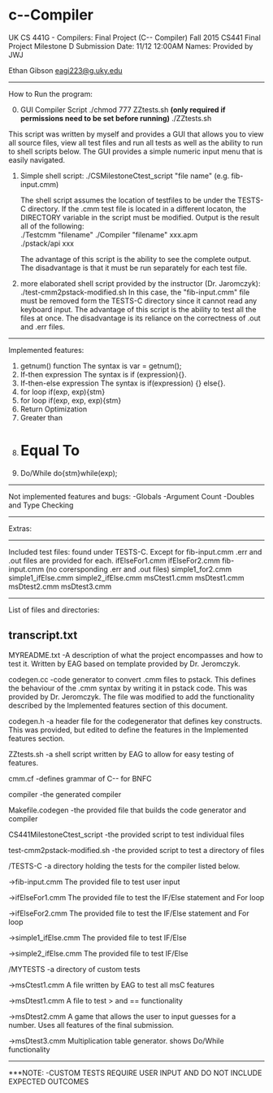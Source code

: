 # c--Compiler
UK CS 441G - Compilers: Final Project (C-- Compiler)
Fall 2015 CS441 Final Project Milestone D
Submission Date: 11/12 12:00AM
Names: Provided by JWJ

Ethan Gibson
eagi223@g.uky.edu

********
How to Run the program:

0. GUI Compiler Script
./chmod 777 ZZtests.sh **(only required if permissions need to be set before running)**
./ZZtests.sh

This script was written by myself and provides a GUI that allows you to view all source files,
view all test files and run all tests as well as the ability to run to shell scripts below. The
GUI provides a simple numeric input menu that is easily navigated.

1. Simple shell script:
./CSMilestoneCtest_script  "file name" (e.g. fib-input.cmm)

   The shell script assumes the location of testfiles to be under the TESTS-C directory.  If the .cmm test file is located in a different locaton, the DIRECTORY variable in the script must be modified.  Output is the result all of the following:  
	./Testcmm  "filename"
	./Compiler "filename" xxx.apm  
	./pstack/api xxx

   The advantage of this script is the ability to see the complete output.  The disadvantage is that it must be run separately for each test file.

2. more elaborated shell script provided by the instructor (Dr. Jaromczyk):
./test-cmm2pstack-modified.sh
    In this case, the "fib-input.cmm" file must be removed form the TESTS-C directory since it cannot read any keyboard input.  The advantage of this script is the ability to test all the files at once.  The disadvantage is its reliance on the correctness of .out and .err files.  

********
Implemented features:
1. getnum() function 
    The syntax is var = getnum();
2. If-then expression
    The syntax is if (expression){}.
3. If-then-else expression
    The syntax is if(expression) {} else{}.
4. for loop
    if(exp, exp){stm}
5. for loop
    if(exp, exp, exp){stm}
6. Return Optimization
7. Greater than
    >
8. Equal To
    == 
9. Do/While
    do{stm}while(exp);
********
Not implemented features and bugs:
-Globals
-Argument Count
-Doubles and Type Checking

********
Extras:

********
Included test files: found under TESTS-C.  Except for fib-input.cmm .err and .out files are provided for each.
   ifElseFor1.cmm
   ifElseFor2.cmm
   fib-input.cmm   (no corersponding .err and .out files)
   simple1_for2.cmm   
   simple1_ifElse.cmm 
   simple2_ifElse.cmm
   msCtest1.cmm
   msDtest1.cmm
   msDtest2.cmm
   msDtest3.cmm

********
List of files and directories:

transcript.txt
-

MYREADME.txt
-A description of what the project encompasses and how to test it. Written by EAG based on
template provided by Dr. Jeromczyk.

codegen.cc
-code generator to convert .cmm files to pstack. This defines the behaviour of the .cmm syntax by writing it in pstack code. This was provided by Dr. Jeromczyk. The file was modified to add the functionality described by the Implemented features section of this document.

codegen.h
-a header file for the codegenerator that defines key constructs. This was provided, but edited to define the features in the Implemented features section.

ZZtests.sh
-a shell script written by EAG to allow for easy testing of features.

cmm.cf
-defines grammar of C-- for BNFC

compiler
-the generated compiler

Makefile.codegen
-the provided file that builds the code generator and compiler

CS441MilestoneCtest_script
-the provided script to test individual files

test-cmm2pstack-modified.sh
-the provided script to test a directory of files

/TESTS-C
-a directory holding the tests for the compiler listed below.

->fib-input.cmm
The provided file to test user input

->ifElseFor1.cmm
The provided file to test the IF/Else statement and For loop

->ifElseFor2.cmm
The provided file to test the IF/Else statement and For loop

->simple1_ifElse.cmm
The provided file to test IF/Else

->simple2_ifElse.cmm
The provided file to test IF/Else

/MYTESTS
-a directory of custom tests

->msCtest1.cmm
A file written by EAG to test all msC features

->msDtest1.cmm
A file to test > and == functionality

->msDtest2.cmm
A game that allows the user to input guesses for a number. Uses all features of the final submission.

->msDtest3.cmm
Multiplication table generator. shows Do/While functionality
*******

***NOTE:
-CUSTOM TESTS REQUIRE USER INPUT AND DO NOT INCLUDE EXPECTED OUTCOMES
